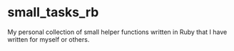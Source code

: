# small\_tasks\_rb

My personal collection of small helper functions written in Ruby that I have written for myself or others.
